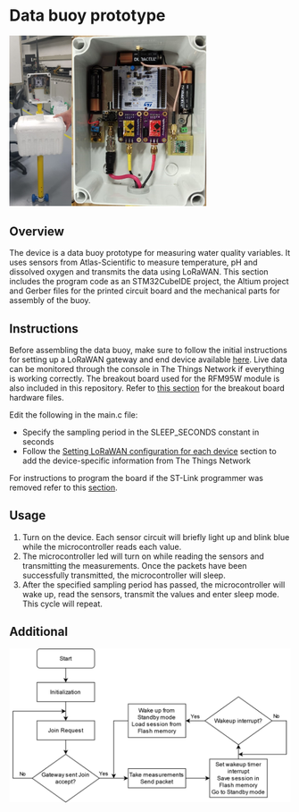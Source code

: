 # Data buoy prototype

<p align="left">
  <img src="images/assembled.png" width="70%" />
</p>

## Overview

The device is a data buoy prototype for measuring water quality variables. It uses sensors from Atlas-Scientific to measure temperature, pH and dissolved oxygen and transmits the data using LoRaWAN. This section includes the program code as an STM32CubeIDE project, the Altium project and Gerber files for the printed circuit board and the mechanical parts for assembly of the buoy. 

## Instructions

Before assembling the data buoy, make sure to follow the initial instructions for setting up a LoRaWAN gateway and end device available [here](https://github.com/open-pisciculture/open-source-fish-farming-prototypes/tree/main/general). Live data can be monitored through the console in The Things Network if everything is working correctly. The breakout board used for the RFM95W module is also included in this repository. Refer to [this section](https://github.com/open-pisciculture/open-source-fish-farming-prototypes/tree/main/rfm95w-breakout) for the breakout board hardware files.

Edit the following in the main.c file:
- Specify the sampling period in the SLEEP_SECONDS constant in seconds
- Follow the [Setting LoRaWAN configuration for each device](https://github.com/open-pisciculture/open-source-fish-farming-prototypes/tree/main/general) section to add the device-specific information from The Things Network

For instructions to program the board if the ST-Link programmer was removed refer to this [section](https://github.com/open-pisciculture/open-source-fish-farming-prototypes/tree/main/general).

## Usage
1. Turn on the device. Each sensor circuit will briefly light up and blink blue while the microcontroller reads each value.
2. The microcontroller led will turn on while reading the sensors and transmitting the measurements. Once the packets have been successfully transmitted, the microcontroller will sleep.
3. After the specified sampling period has passed, the microcontroller will wake up, read the sensors, transmit the values and enter sleep mode. This cycle will repeat. 

## Additional
![Software flowchart](images/flowchart.png)

